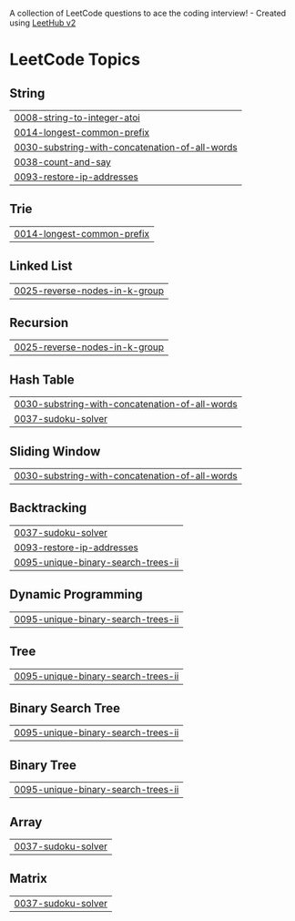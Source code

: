 A collection of LeetCode questions to ace the coding interview! - Created using [LeetHub v2](https://github.com/arunbhardwaj/LeetHub-2.0)
<!---LeetCode Topics Start-->
# LeetCode Topics
## String
|  |
| ------- |
| [0008-string-to-integer-atoi](https://github.com/GJH1203/LeetCode-Solutions/tree/master/0008-string-to-integer-atoi) |
| [0014-longest-common-prefix](https://github.com/GJH1203/LeetCode-Solutions/tree/master/0014-longest-common-prefix) |
| [0030-substring-with-concatenation-of-all-words](https://github.com/GJH1203/LeetCode-Solutions/tree/master/0030-substring-with-concatenation-of-all-words) |
| [0038-count-and-say](https://github.com/GJH1203/LeetCode-Solutions/tree/master/0038-count-and-say) |
| [0093-restore-ip-addresses](https://github.com/GJH1203/LeetCode-Solutions/tree/master/0093-restore-ip-addresses) |
## Trie
|  |
| ------- |
| [0014-longest-common-prefix](https://github.com/GJH1203/LeetCode-Solutions/tree/master/0014-longest-common-prefix) |
## Linked List
|  |
| ------- |
| [0025-reverse-nodes-in-k-group](https://github.com/GJH1203/LeetCode-Solutions/tree/master/0025-reverse-nodes-in-k-group) |
## Recursion
|  |
| ------- |
| [0025-reverse-nodes-in-k-group](https://github.com/GJH1203/LeetCode-Solutions/tree/master/0025-reverse-nodes-in-k-group) |
## Hash Table
|  |
| ------- |
| [0030-substring-with-concatenation-of-all-words](https://github.com/GJH1203/LeetCode-Solutions/tree/master/0030-substring-with-concatenation-of-all-words) |
| [0037-sudoku-solver](https://github.com/GJH1203/LeetCode-Solutions/tree/master/0037-sudoku-solver) |
## Sliding Window
|  |
| ------- |
| [0030-substring-with-concatenation-of-all-words](https://github.com/GJH1203/LeetCode-Solutions/tree/master/0030-substring-with-concatenation-of-all-words) |
## Backtracking
|  |
| ------- |
| [0037-sudoku-solver](https://github.com/GJH1203/LeetCode-Solutions/tree/master/0037-sudoku-solver) |
| [0093-restore-ip-addresses](https://github.com/GJH1203/LeetCode-Solutions/tree/master/0093-restore-ip-addresses) |
| [0095-unique-binary-search-trees-ii](https://github.com/GJH1203/LeetCode-Solutions/tree/master/0095-unique-binary-search-trees-ii) |
## Dynamic Programming
|  |
| ------- |
| [0095-unique-binary-search-trees-ii](https://github.com/GJH1203/LeetCode-Solutions/tree/master/0095-unique-binary-search-trees-ii) |
## Tree
|  |
| ------- |
| [0095-unique-binary-search-trees-ii](https://github.com/GJH1203/LeetCode-Solutions/tree/master/0095-unique-binary-search-trees-ii) |
## Binary Search Tree
|  |
| ------- |
| [0095-unique-binary-search-trees-ii](https://github.com/GJH1203/LeetCode-Solutions/tree/master/0095-unique-binary-search-trees-ii) |
## Binary Tree
|  |
| ------- |
| [0095-unique-binary-search-trees-ii](https://github.com/GJH1203/LeetCode-Solutions/tree/master/0095-unique-binary-search-trees-ii) |
## Array
|  |
| ------- |
| [0037-sudoku-solver](https://github.com/GJH1203/LeetCode-Solutions/tree/master/0037-sudoku-solver) |
## Matrix
|  |
| ------- |
| [0037-sudoku-solver](https://github.com/GJH1203/LeetCode-Solutions/tree/master/0037-sudoku-solver) |
<!---LeetCode Topics End-->